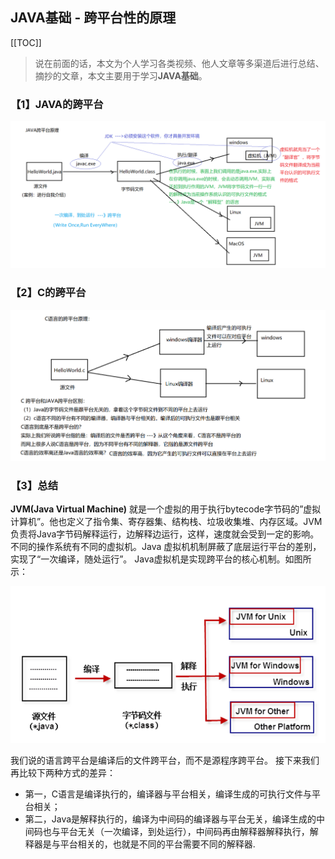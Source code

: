 ## JAVA基础 - 跨平台性的原理

[[TOC]]

> 说在前面的话，本文为个人学习各类视频、他人文章等多渠道后进行总结、摘抄的文章，本文主要用于学习<b>JAVA基础</b>。

### 【1】JAVA的跨平台

![image-20241025151439846](../../../.vuepress/public/images/image-20241025151439846.png)

### 【2】C的跨平台

![image-20241025151500017](../../../.vuepress/public/images/image-20241025151500017.png)

### 【3】总结

**JVM(Java Virtual Machine)** 就是一个虚拟的用于执行bytecode字节码的”虚拟计算机”。他也定义了指令集、寄存器集、结构栈、垃圾收集堆、内存区域。JVM负责将Java字节码解释运行，边解释边运行，这样，速度就会受到一定的影响。
不同的操作系统有不同的虚拟机。Java 虚拟机机制屏蔽了底层运行平台的差别，实现了“一次编译，随处运行”。 Java虚拟机是实现跨平台的核心机制。如图所示：

![image-20241025151527536](../../../.vuepress/public/images/image-20241025151527536.png)

我们说的语言跨平台是编译后的文件跨平台，而不是源程序跨平台。
接下来我们再比较下两种方式的差异：

- 第一，C语言是编译执行的，编译器与平台相关，编译生成的可执行文件与平台相关；
- 第二，Java是解释执行的，编译为中间码的编译器与平台无关，编译生成的中间码也与平台无关（一次编译，到处运行），中间码再由解释器解释执行，解释器是与平台相关的，也就是不同的平台需要不同的解释器.

